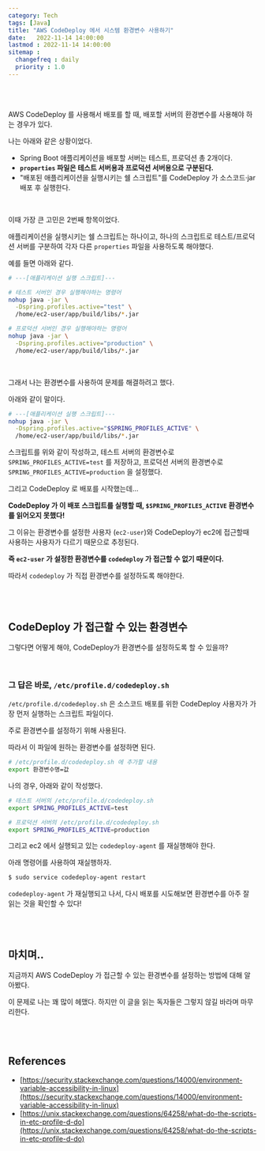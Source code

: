 ```yaml
---
category: Tech
tags: [Java]
title: "AWS CodeDeploy 에서 시스템 환경변수 사용하기"
date:   2022-11-14 14:00:00 
lastmod : 2022-11-14 14:00:00
sitemap :
  changefreq : daily
  priority : 1.0
---
```


<br/><br/>

AWS CodeDeploy 를 사용해서 배포를 할 때, 배포할 서버의 환경변수를 사용해야 하는 경우가 있다.

나는 아래와 같은 상황이었다.

- Spring Boot 애플리케이션을 배포할 서버는 테스트, 프로덕션 총 2개이다.
- **`properties` 파일은 테스트 서버용과 프로덕션 서버용으로 구분된다.**
- "배포된 애플리케이션을 실행시키는 쉘 스크립트"를 CodeDeploy 가 소스코드·jar 배포 후 실행한다.

<br/>

이때 가장 큰 고민은 2번째 항목이었다.

애플리케이션을 실행시키는 쉘 스크립트는 하나이고, 하나의 스크립트로 테스트/프로덕션 서버를 구분하여 각자 다른 `properties` 파일을 사용하도록 해야했다.

예를 들면 아래와 같다.

```bash
# ---[애플리케이션 실행 스크립트]---

# 테스트 서버인 경우 실행해야하는 명령어
nohup java -jar \
  -Dspring.profiles.active="test" \
  /home/ec2-user/app/build/libs/*.jar

# 프로덕션 서버인 경우 실행해야하는 명령어
nohup java -jar \
  -Dspring.profiles.active="production" \
  /home/ec2-user/app/build/libs/*.jar
```

<br/>

그래서 나는 환경변수를 사용하여 문제를 해결하려고 했다.

아래와 같이 말이다.

```bash
# ---[애플리케이션 실행 스크립트]---
nohup java -jar \
  -Dspring.profiles.active="$SPRING_PROFILES_ACTIVE" \
  /home/ec2-user/app/build/libs/*.jar
```

스크립트를 위와 같이 작성하고, 테스트 서버의 환경변수로 `SPRING_PROFILES_ACTIVE=test` 를 저장하고, 프로덕션 서버의 환경변수로 `SPRING_PROFILES_ACTIVE=production` 을 설정했다.

그리고 CodeDeploy 로 배포를 시작했는데…

**CodeDeploy 가 이 배포 스크립트를 실행할 때, `$SPRING_PROFILES_ACTIVE` 환경변수를 읽어오지 못했다!**

그 이유는 환경변수를 설정한 사용자 (`ec2-user`)와 CodeDeploy가 ec2에 접근할때 사용하는 사용자가 다르기 때문으로 추정된다.

**즉 `ec2-user` 가 설정한 환경변수를 `codedeploy` 가 접근할 수 없기 때문이다.**

따라서 `codedeploy` 가 직접 환경변수를 설정하도록 해야한다.

<br/><br/>

## CodeDeploy 가 접근할 수 있는 환경변수

그렇다면 어떻게 해야, CodeDeploy가 환경변수를 설정하도록 할 수 있을까?

<br/>

### 그 답은 바로, `/etc/profile.d/codedeploy.sh`

`/etc/profile.d/codedeploy.sh` 은 소스코드 배포를 위한 CodeDeploy 사용자가 가장 먼저 실행하는 스크립트 파일이다.

주로 환경변수를 설정하기 위해 사용된다.

따라서 이 파일에 원하는 환경변수를 설정하면 된다.

```bash
# /etc/profile.d/codedeploy.sh 에 추가할 내용
export 환경변수명=값
```

나의 경우, 아래와 같이 작성했다.

```bash
# 테스트 서버의 /etc/profile.d/codedeploy.sh
export SPRING_PROFILES_ACTIVE=test
```

```bash
# 프로덕션 서버의 /etc/profile.d/codedeploy.sh
export SPRING_PROFILES_ACTIVE=production
```

그리고 ec2 에서 실행되고 있는 `codedeploy-agent` 를 재실행해야 한다.

아래 명령어를 사용하여 재실행하자.

```bash
$ sudo service codedeploy-agent restart
```

`codedeploy-agent` 가 재실행되고 나서, 다시 배포를 시도해보면 환경변수를 아주 잘 읽는 것을 확인할 수 있다!

<br/><br/>

## 마치며..

지금까지 AWS CodeDeploy 가 접근할 수 있는 환경변수를 설정하는 방법에 대해 알아봤다.

이 문제로 나는 꽤 많이 헤맸다. 하지만 이 글을 읽는 독자들은 그렇지 않길 바라며 마무리한다.

<br/><br/>

## References

- [https://security.stackexchange.com/questions/14000/environment-variable-accessibility-in-linux](https://security.stackexchange.com/questions/14000/environment-variable-accessibility-in-linux)
- [https://unix.stackexchange.com/questions/64258/what-do-the-scripts-in-etc-profile-d-do](https://unix.stackexchange.com/questions/64258/what-do-the-scripts-in-etc-profile-d-do)